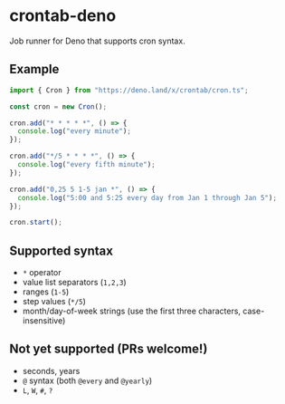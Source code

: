 # crontab-deno

Job runner for Deno that supports cron syntax.

## Example

```javascript
import { Cron } from "https://deno.land/x/crontab/cron.ts";

const cron = new Cron();

cron.add("* * * * *", () => {
  console.log("every minute");
});

cron.add("*/5 * * * *", () => {
  console.log("every fifth minute");
});

cron.add("0,25 5 1-5 jan *", () => {
  console.log("5:00 and 5:25 every day from Jan 1 through Jan 5");
});

cron.start();
```

## Supported syntax

- `*` operator
- value list separators (`1,2,3`)
- ranges (`1-5`)
- step values (`*/5`)
- month/day-of-week strings (use the first three characters, case-insensitive)

## Not yet supported (PRs welcome!)

- seconds, years
- `@` syntax (both `@every` and `@yearly`)
- `L`, `W`, `#`, `?`

